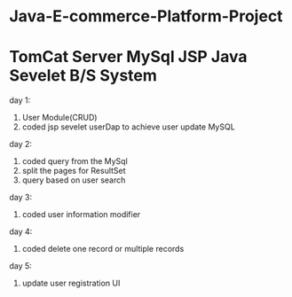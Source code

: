 # Java-E-commerce-Platform-Project
# TomCat Server MySql JSP Java Sevelet B/S System

day 1:
1. User Module(CRUD)
2. coded jsp sevelet userDap to achieve user update MySQL

day 2:
1. coded query from the MySql
2. split the pages for ResultSet
3. query based on user search

day 3:
1. coded user information modifier

day 4:
1. coded delete one record or multiple records

day 5:
1. update user registration UI

